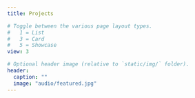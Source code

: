 ```yaml
---
title: Projects

# Toggle between the various page layout types.
#   1 = List
#   3 = Card
#   5 = Showcase
view: 3

# Optional header image (relative to `static/img/` folder).
header:
  caption: ""
  image: "audio/featured.jpg"
---
```


